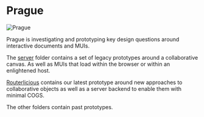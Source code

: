 # Prague

![Prague](http://wallpapers-best.com/uploads/posts/2015-09/18_prague.jpg)

Prague is investigating and prototyping key design questions around interactive documents and MUIs.

The [server](./server) folder contains a set of legacy prototypes around a collaborative canvas. As well as MUIs that load within the browser or within an enlightened host.

[Routerlicious](./routerlicious) contains our latest prototype around new approaches to collaborative objects as well as a server backend to enable them with minimal COGS.

The other folders contain past prototypes.